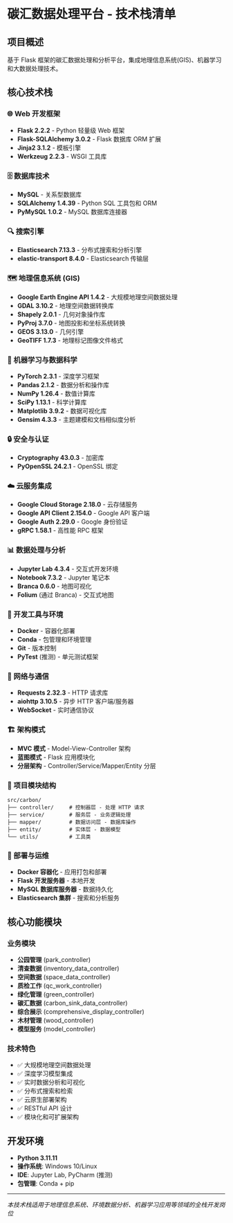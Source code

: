 # 碳汇数据处理平台 - 技术栈清单

## 项目概述
基于 Flask 框架的碳汇数据处理和分析平台，集成地理信息系统(GIS)、机器学习和大数据处理技术。

## 核心技术栈

### 🌐 Web 开发框架
- **Flask 2.2.2** - Python 轻量级 Web 框架
- **Flask-SQLAlchemy 3.0.2** - Flask 数据库 ORM 扩展
- **Jinja2 3.1.2** - 模板引擎
- **Werkzeug 2.2.3** - WSGI 工具库

### 🗄️ 数据库技术
- **MySQL** - 关系型数据库
- **SQLAlchemy 1.4.39** - Python SQL 工具包和 ORM
- **PyMySQL 1.0.2** - MySQL 数据库连接器

### 🔍 搜索引擎
- **Elasticsearch 7.13.3** - 分布式搜索和分析引擎
- **elastic-transport 8.4.0** - Elasticsearch 传输层

### 🗺️ 地理信息系统 (GIS)
- **Google Earth Engine API 1.4.2** - 大规模地理空间数据处理
- **GDAL 3.10.2** - 地理空间数据转换库
- **Shapely 2.0.1** - 几何对象操作库
- **PyProj 3.7.0** - 地图投影和坐标系统转换
- **GEOS 3.13.0** - 几何引擎
- **GeoTIFF 1.7.3** - 地理标记图像文件格式

### 🤖 机器学习与数据科学
- **PyTorch 2.3.1** - 深度学习框架
- **Pandas 2.1.2** - 数据分析和操作库
- **NumPy 1.26.4** - 数值计算库
- **SciPy 1.13.1** - 科学计算库
- **Matplotlib 3.9.2** - 数据可视化库
- **Gensim 4.3.3** - 主题建模和文档相似度分析

### 🔒 安全与认证
- **Cryptography 43.0.3** - 加密库
- **PyOpenSSL 24.2.1** - OpenSSL 绑定

### ☁️ 云服务集成
- **Google Cloud Storage 2.18.0** - 云存储服务
- **Google API Client 2.154.0** - Google API 客户端
- **Google Auth 2.29.0** - Google 身份验证
- **gRPC 1.58.1** - 高性能 RPC 框架

### 📊 数据处理与分析
- **Jupyter Lab 4.3.4** - 交互式开发环境
- **Notebook 7.3.2** - Jupyter 笔记本
- **Branca 0.6.0** - 地图可视化
- **Folium** (通过 Branca) - 交互式地图

### 🔧 开发工具与环境
- **Docker** - 容器化部署
- **Conda** - 包管理和环境管理
- **Git** - 版本控制
- **PyTest** (推测) - 单元测试框架

### 📡 网络与通信
- **Requests 2.32.3** - HTTP 请求库
- **aiohttp 3.10.5** - 异步 HTTP 客户端/服务器
- **WebSocket** - 实时通信协议

### 🏗️ 架构模式
- **MVC 模式** - Model-View-Controller 架构
- **蓝图模式** - Flask 应用模块化
- **分层架构** - Controller/Service/Mapper/Entity 分层

### 📁 项目模块结构
```
src/carbon/
├── controller/     # 控制器层 - 处理 HTTP 请求
├── service/        # 服务层 - 业务逻辑处理
├── mapper/         # 数据访问层 - 数据库操作
├── entity/         # 实体层 - 数据模型
└── utils/          # 工具类
```

### 🚀 部署与运维
- **Docker 容器化** - 应用打包和部署
- **Flask 开发服务器** - 本地开发
- **MySQL 数据库服务器** - 数据持久化
- **Elasticsearch 集群** - 搜索和分析服务

## 核心功能模块

### 业务模块
- **公园管理** (park_controller)
- **清查数据** (inventory_data_controller)
- **空间数据** (space_data_controller)
- **质检工作** (qc_work_controller)
- **绿化管理** (green_controller)
- **碳汇数据** (carbon_sink_data_controller)
- **综合展示** (comprehensive_display_controller)
- **木材管理** (wood_controller)
- **模型服务** (model_controller)

### 技术特色
- ✅ 大规模地理空间数据处理
- ✅ 深度学习模型集成
- ✅ 实时数据分析和可视化
- ✅ 分布式搜索和检索
- ✅ 云原生部署架构
- ✅ RESTful API 设计
- ✅ 模块化和可扩展架构

## 开发环境
- **Python 3.11.11**
- **操作系统**: Windows 10/Linux
- **IDE**: Jupyter Lab, PyCharm (推测)
- **包管理**: Conda + pip

---
*本技术栈适用于地理信息系统、环境数据分析、机器学习应用等领域的全栈开发岗位* 